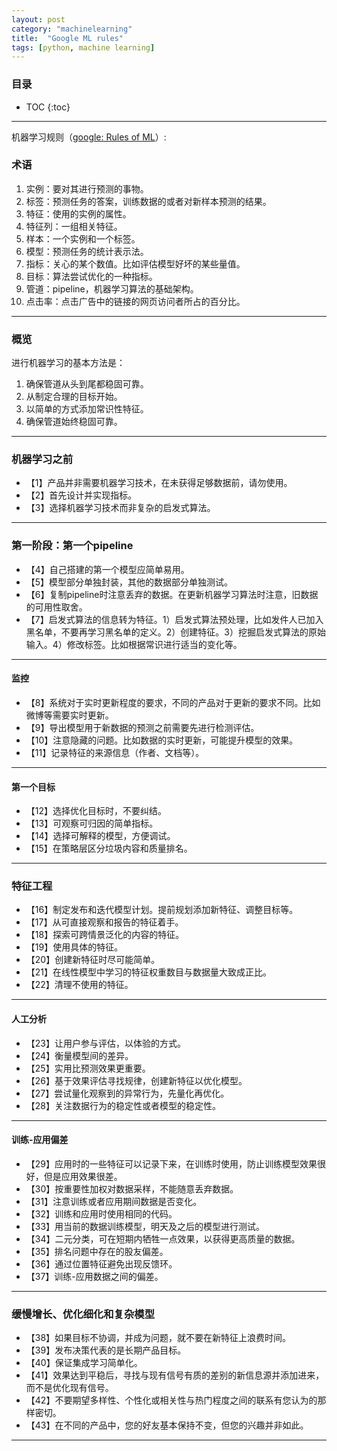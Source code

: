 ```yaml
---
layout: post
category: "machinelearning"
title:  "Google ML rules"
tags: [python, machine learning]
---
```


<script type="text/javascript" async
  src="https://cdn.mathjax.org/mathjax/latest/MathJax.js?config=TeX-MML-AM_CHTML">
</script>

### 目录

- TOC
{:toc}

---

机器学习规则（[google: Rules of ML](https://developers.google.com/machine-learning/guides/rules-of-ml/)）:

### 术语

1. 实例：要对其进行预测的事物。
2. 标签：预测任务的答案，训练数据的或者对新样本预测的结果。
3. 特征：使用的实例的属性。
4. 特征列：一组相关特征。
5. 样本：一个实例和一个标签。
6. 模型：预测任务的统计表示法。
7. 指标：关心的某个数值。比如评估模型好坏的某些量值。
8. 目标：算法尝试优化的一种指标。
9. 管道：pipeline，机器学习算法的基础架构。
10. 点击率：点击广告中的链接的网页访问者所占的百分比。

---

### 概览

进行机器学习的基本方法是：

1. 确保管道从头到尾都稳固可靠。
2. 从制定合理的目标开始。
3. 以简单的方式添加常识性特征。
4. 确保管道始终稳固可靠。

---

### 机器学习之前

- 【1】产品并非需要机器学习技术，在未获得足够数据前，请勿使用。
- 【2】首先设计并实现指标。
- 【3】选择机器学习技术而非复杂的启发式算法。

---

### 第一阶段：第一个pipeline

- 【4】自己搭建的第一个模型应简单易用。
- 【5】模型部分单独封装，其他的数据部分单独测试。
- 【6】复制pipeline时注意丢弃的数据。在更新机器学习算法时注意，旧数据的可用性取舍。
- 【7】启发式算法的信息转为特征。1）启发式算法预处理，比如发件人已加入黑名单，不要再学习黑名单的定义。2）创建特征。3）挖掘启发式算法的原始输入。4）修改标签。比如根据常识进行适当的变化等。

---

#### 监控

- 【8】系统对于实时更新程度的要求，不同的产品对于更新的要求不同。比如微博等需要实时更新。
- 【9】导出模型用于新数据的预测之前需要先进行检测评估。
- 【10】注意隐藏的问题。比如数据的实时更新，可能提升模型的效果。
- 【11】记录特征的来源信息（作者、文档等）。

---

#### 第一个目标

- 【12】选择优化目标时，不要纠结。
- 【13】可观察可归因的简单指标。
- 【14】选择可解释的模型，方便调试。
- 【15】在策略层区分垃圾内容和质量排名。

---

### 特征工程

- 【16】制定发布和迭代模型计划。提前规划添加新特征、调整目标等。
- 【17】从可直接观察和报告的特征着手。
- 【18】探索可跨情景泛化的内容的特征。
- 【19】使用具体的特征。
- 【20】创建新特征时尽可能简单。
- 【21】在线性模型中学习的特征权重数目与数据量大致成正比。
- 【22】清理不使用的特征。

---

#### 人工分析

- 【23】让用户参与评估，以体验的方式。
- 【24】衡量模型间的差异。
- 【25】实用比预测效果更重要。
- 【26】基于效果评估寻找规律，创建新特征以优化模型。
- 【27】尝试量化观察到的异常行为，先量化再优化。
- 【28】关注数据行为的稳定性或者模型的稳定性。

---

#### 训练-应用偏差

- 【29】应用时的一些特征可以记录下来，在训练时使用，防止训练模型效果很好，但是应用效果很差。
- 【30】按重要性加权对数据采样，不能随意丢弃数据。
- 【31】注意训练或者应用期间数据是否变化。
- 【32】训练和应用时使用相同的代码。
- 【33】用当前的数据训练模型，明天及之后的模型进行测试。
- 【34】二元分类，可在短期内牺牲一点效果，以获得更高质量的数据。
- 【35】排名问题中存在的股友偏差。
- 【36】通过位置特征避免出现反馈环。
- 【37】训练-应用数据之间的偏差。

---

### 缓慢增长、优化细化和复杂模型

- 【38】如果目标不协调，并成为问题，就不要在新特征上浪费时间。
- 【39】发布决策代表的是长期产品目标。
- 【40】保证集成学习简单化。
- 【41】效果达到平稳后，寻找与现有信号有质的差别的新信息源并添加进来，而不是优化现有信号。
- 【42】不要期望多样性、个性化或相关性与热门程度之间的联系有您认为的那样密切。
- 【43】在不同的产品中，您的好友基本保持不变，但您的兴趣并非如此。

---